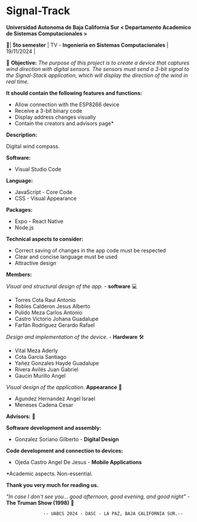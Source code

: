 # Signal-Track

**Universidad Autonoma de Baja California Sur < Departamento Academico de Sistemas Computacionales >**

📌| **5to semester** | TV - **Ingenieria en Sistemas Computacionales** | 19/11/2024 |

🎯 **Objective:** _The purpose of this project is to create a device that captures wind direction with digital sensors. The sensors must send a 3-bit signal to the Signal-Stack application, which will display the direction of the wind in real time._

**It should contain the following features and functions:**

- Allow connection with the ESP8266 device
- Receive a 3-bit binary code
- Display address changes visually
- Contain the creators and advisors page*

**Description:**

Digital wind compass.

**Software:**

- Visual Studio Code

**Language:**

- JavaScript - Core Code
- CSS - Visual Appearance

**Packages:**

- Expo - React Native
- Node.js

**Technical aspects to consider:**

- Correct saving of changes in the app code must be respected
- Clear and concise language must be used
- Attractive design

**Members:**

_Visual and structural design of the app._ - **software** 💻

- Torres Cota Raul Antonio
- Robles Calderon Jesus Alberto
- Pulido Meza Carlos Antonio
- Castro Victorio Johana Guadalupe
- Farfán Rodríguez Gerardo Rafael

_Design and implementation of the device._ - **Hardware** 🛠️

- Vital Meza Aderly
- Cota Garcia Santiago
- Yañez Gonzales Hayde Guadalupe
- Rivera Avilés Juan Gabriel
- Gaucin Murillo Angel

_Visual design of the application._ **Appearance** 🎨

- Agundez Hernandez Angel Israel 
- Meneses Cadena Cesar

**Advisors:** 📢

**Software development and assembly:**

- Gonzalez Soriano Gilberto - **Digital Design**

**Code development and connection to devices:**

- Ojeda Castro Angel De Jesus - **Mobile Applications**



*Academic aspects. Non-essential.

**Thank you very much for reading us.** 

_"In case I don't see you… good afternoon, good evening, and good night"_ - **The Truman Show (1998)** 🧸




                  -- UABCS 2024 - DASC - LA PAZ, BAJA CALIFORNIA SUR.-- 